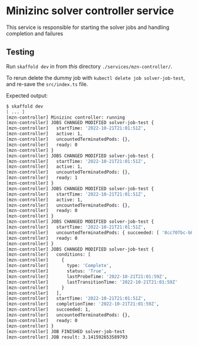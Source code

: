 # Minizinc solver controller service

This service is responsible for starting the solver jobs and handling completion and failures

## Testing

Run `skaffold dev` in from _this_ directory `./services/mzn-controller/`.

To rerun delete the dummy job with `kubectl delete job solver-job-test`, and re-save the `src/index.ts` file.

Expected output:

```sh
$ skaffold dev
[ ... ]
[mzn-controller] Minizinc controller: running
[mzn-controller] JOBS CHANGED MODIFIED solver-job-test {
[mzn-controller]   startTime: '2022-10-21T21:01:51Z',
[mzn-controller]   active: 1,
[mzn-controller]   uncountedTerminatedPods: {},
[mzn-controller]   ready: 0
[mzn-controller] }
[mzn-controller] JOBS CHANGED MODIFIED solver-job-test {
[mzn-controller]   startTime: '2022-10-21T21:01:51Z',
[mzn-controller]   active: 1,
[mzn-controller]   uncountedTerminatedPods: {},
[mzn-controller]   ready: 1
[mzn-controller] }
[mzn-controller] JOBS CHANGED MODIFIED solver-job-test {
[mzn-controller]   startTime: '2022-10-21T21:01:51Z',
[mzn-controller]   active: 1,
[mzn-controller]   uncountedTerminatedPods: {},
[mzn-controller]   ready: 0
[mzn-controller] }
[mzn-controller] JOBS CHANGED MODIFIED solver-job-test {
[mzn-controller]   startTime: '2022-10-21T21:01:51Z',
[mzn-controller]   uncountedTerminatedPods: { succeeded: [ '8cc707bc-b0d3-42fe-909e-247d5b4c8bc8' ] },
[mzn-controller]   ready: 0
[mzn-controller] }
[mzn-controller] JOBS CHANGED MODIFIED solver-job-test {
[mzn-controller]   conditions: [
[mzn-controller]     {
[mzn-controller]       type: 'Complete',
[mzn-controller]       status: 'True',
[mzn-controller]       lastProbeTime: '2022-10-21T21:01:59Z',
[mzn-controller]       lastTransitionTime: '2022-10-21T21:01:59Z'
[mzn-controller]     }
[mzn-controller]   ],
[mzn-controller]   startTime: '2022-10-21T21:01:51Z',
[mzn-controller]   completionTime: '2022-10-21T21:01:59Z',
[mzn-controller]   succeeded: 1,
[mzn-controller]   uncountedTerminatedPods: {},
[mzn-controller]   ready: 0
[mzn-controller] }
[mzn-controller] JOB FINISHED solver-job-test
[mzn-controller] JOB result: 3.141592653589793
```
